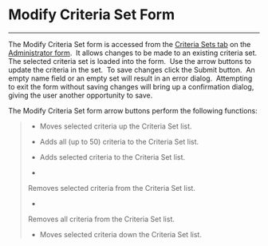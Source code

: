 # Modify Criteria Set Form 
-----

The Modify Criteria Set form is accessed from the [Criteria Sets tab](<7ga8.md>) on the [Administrator form](<7df4.md>).&nbsp; It 
allows changes to be made to an existing criteria set.&nbsp; The selected criteria 
set is loaded into the form.&nbsp; Use the arrow buttons to update the criteria 
in the set.&nbsp; To save changes click the Submit button.&nbsp; An empty 
name field or an empty set will result in an error dialog.&nbsp; Attempting to exit 
the form without saving changes will bring up a confirmation dialog, giving the 
user another opportunity to save.

The Modify Criteria Set form arrow buttons perform the following functions:

> 
>  - Moves 
> selected criteria up the Criteria Set list.
> 
>  - Adds 
> all (up to 50) criteria to the Criteria Set list.
> 
>  - Adds 
> selected criteria to the Criteria Set list.
> 
>  - 
> Removes selected criteria from the Criteria Set list.
> 
>  - 
> Removes all criteria from the Criteria Set list.
> 
>  - Moves 
> selected criteria down the Criteria Set list.